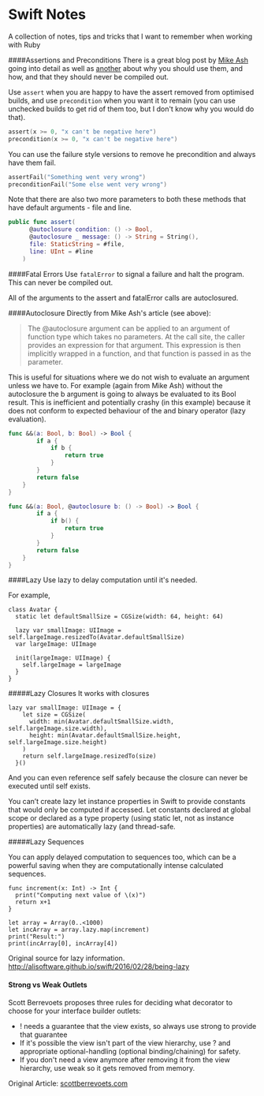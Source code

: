 # Swift Notes
A collection of notes, tips and tricks that I want to remember when working with Ruby

####Assertions and Preconditions
There is a great blog post by [Mike Ash](https://www.mikeash.com/pyblog/friday-qa-2016-03-04-swift-asserts.html) going into detail as well as [another](https://www.mikeash.com/pyblog/friday-qa-2013-05-03-proper-use-of-asserts.html) about why you should use them, and how, and that they should never be compiled out.

Use `assert` when you are happy to have the assert removed from optimised builds, and use `precondition` when you want it to remain (you can use unchecked builds to get rid of them too, but I don't know why you would do that).

```Swift
assert(x >= 0, "x can't be negative here")
precondition(x >= 0, "x can't be negative here")
```

You can use the failure style versions to remove he precondition and always have them fail.

```Swift
assertFail("Something went very wrong")
preconditionFail("Some else went very wrong")
```

Note that there are also two more parameters to both these methods that have default arguments - file and line. 

```Swift
public func assert(
      @autoclosure condition: () -> Bool,
      @autoclosure _ message: () -> String = String(),
      file: StaticString = #file, 
      line: UInt = #line
    )
```

####Fatal Errors
Use `fatalError` to signal a failure and halt the program. This can never be compiled out.

All of the arguments to the assert and fatalError calls are autoclosured.

####Autoclosure
Directly from Mike Ash's article (see above):

> The @autoclosure argument can be applied to an argument of function type which takes no parameters. At the call site, the caller provides an expression for that argument. This expression is then implicitly wrapped in a function, and that function is passed in as the parameter.

This is useful for situations where we do not wish to evaluate an argument unless we have to. For example (again from Mike Ash) without the autoclosure the b argument is going to always be evaluated to its Bool result. This is inefficient and  potentially crashy (in this example) because it does not conform to expected behaviour of the and binary operator (lazy evaluation).

```Swift
func &&(a: Bool, b: Bool) -> Bool {
        if a {
            if b {
                return true
            }
        }
        return false
    }
}

func &&(a: Bool, @autoclosure b: () -> Bool) -> Bool {
        if a {
            if b() {
                return true
            }
        }
        return false
    }
}
```


####Lazy
Use lazy to delay computation until it's needed. 

For example,

```
class Avatar {
  static let defaultSmallSize = CGSize(width: 64, height: 64)

  lazy var smallImage: UIImage = self.largeImage.resizedTo(Avatar.defaultSmallSize)
  var largeImage: UIImage

  init(largeImage: UIImage) {
    self.largeImage = largeImage
  }
}
```

#####Lazy Closures
It works with closures

```
lazy var smallImage: UIImage = {
    let size = CGSize(
      width: min(Avatar.defaultSmallSize.width, self.largeImage.size.width),
      height: min(Avatar.defaultSmallSize.height, self.largeImage.size.height)
    )
    return self.largeImage.resizedTo(size)
  }()
```

And you can even reference self safely because the closure can never be executed until self exists.

You can’t create lazy let instance properties in Swift to provide constants that would only be computed if accessed. Let constants declared at global scope or declared as a type property (using static let, not as instance properties) are automatically lazy (and thread-safe.

#####Lazy Sequences

You can apply delayed computation to sequences too, which can be a powerful saving when they are computationally intense calculated sequences.

```
func increment(x: Int) -> Int {
  print("Computing next value of \(x)")
  return x+1
}

let array = Array(0..<1000)
let incArray = array.lazy.map(increment)
print("Result:")
print(incArray[0], incArray[4])
```

Original source for lazy information. http://alisoftware.github.io/swift/2016/02/28/being-lazy

#### Strong vs Weak Outlets

Scott Berrevoets proposes three rules for deciding what decorator to choose for your interface builder outlets:

- ! needs a guarantee that the view exists, so always use strong to provide that guarantee
- If it's possible the view isn't part of the view hierarchy, use ? and appropriate optional-handling (optional binding/chaining) for safety. 
- If you don't need a view anymore after removing it from the view hierarchy, use weak so it gets removed from memory.

Original Article: [scottberrevoets.com](http://scottberrevoets.com/2016/03/21/outlets-strong-or-weak/?utm_campaign=iOS%2BDev%2BWeekly&utm_medium=email&utm_source=iOS_Dev_Weekly_Issue_243)
